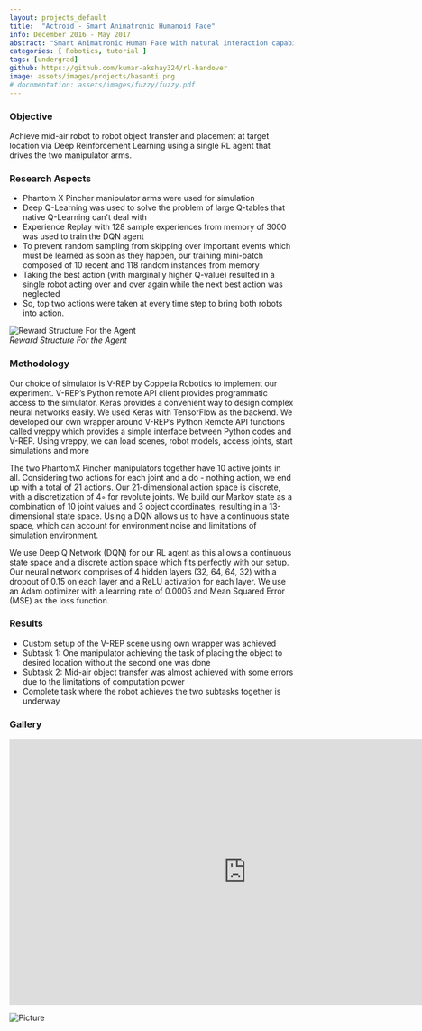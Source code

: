```yaml
---
layout: projects_default
title:  "Actroid - Smart Animatronic Humanoid Face"
info: December 2016 - May 2017
abstract: "Smart Animatronic Human Face with natural interaction capability"
categories: [ Robotics, tutorial ]
tags: [undergrad]
github: https://github.com/kumar-akshay324/rl-handover
image: assets/images/projects/basanti.png
# documentation: assets/images/fuzzy/fuzzy.pdf
---
```

### Objective

Achieve mid-air robot to robot object transfer and placement at target location via Deep Reinforcement Learning using a single RL agent that drives the two manipulator arms.

### Research Aspects

* Phantom X Pincher manipulator arms were used for simulation
* Deep Q-Learning was used to solve the problem of large Q-tables that native Q-Learning can't deal with
* Experience Replay with 128 sample experiences from memory of 3000 was used to train the DQN agent
* To prevent random sampling from skipping over important events which must be learned as soon as they happen, our training mini-batch composed of 10 recent and 118 random instances from memory
* Taking the best action (with marginally higher Q-value) resulted in a single robot acting over and over again while the next best action was neglected
* So, top two actions were taken at every time step to bring both robots into action.


![Reward Structure For the Agent ]({{site.baseurl}}/assets/images/handover/ff.png ) <br> *Reward Structure For the Agent*

### Methodology

Our choice of simulator is V-REP by Coppelia Robotics to implement our experiment. V-REP’s Python remote API client provides programmatic access to the simulator. Keras provides a convenient way to design complex neural networks easily. We used Keras with TensorFlow as the backend. We developed our own wrapper around V-REP’s Python Remote API functions called vreppy which provides a simple interface between Python codes and V-REP. Using vreppy, we can load scenes, robot models, access joints, start simulations and more

The two PhantomX Pincher manipulators together have 10 active joints in all. Considering two actions for each joint and a do - nothing action, we end up with a total of 21 actions. Our 21-dimensional action space is discrete, with a discretization of 4◦ for revolute joints. We build our Markov state as a combination of 10 joint values and 3 object coordinates, resulting in a 13-dimensional state space. Using a DQN allows us to have a continuous state space, which can account for environment noise and limitations of simulation environment.

We use Deep Q Network (DQN) for our RL agent as this allows a continuous state space and a discrete action space which fits perfectly with our setup. Our neural network comprises of 4 hidden layers (32, 64, 64, 32) with a dropout of 0.15 on each layer and a ReLU activation for each layer. We use an Adam optimizer with a learning rate of 0.0005 and Mean Squared Error (MSE) as the loss function.

### Results

* Custom setup of the V-REP scene using own wrapper was achieved
* Subtask 1: One manipulator achieving the task of placing the object to desired location without the second one was done
* Subtask 2: Mid-air object transfer was almost achieved with some errors due to the limitations of computation power
* Complete task where the robot achieves the two subtasks together is underway

### Gallery

<iframe width="840" height="472" src="https://www.youtube.com/embed/te6rLAuGVdQ" frameborder="0" allow="accelerometer; autoplay; clipboard-write; encrypted-media; gyroscope; picture-in-picture" allowfullscreen></iframe>

![Picture]({{site.baseurl}}/assets/images/handover/a.png ) <br>
